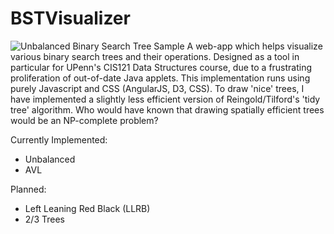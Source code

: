 BSTVisualizer
=============
![Unbalanced Binary Search Tree Sample](https://raw.githubusercontent.com/jtcho/BSTVisualizer/master/screenshot.png)
A web-app which helps visualize various binary search trees and their operations.
Designed as a tool in particular for UPenn's CIS121 Data Structures course, due to a frustrating proliferation of out-of-date Java applets.
This implementation runs using purely Javascript and CSS (AngularJS, D3, CSS).
To draw 'nice' trees, I have implemented a slightly less efficient version of Reingold/Tilford's 'tidy tree' algorithm. Who would have known that drawing spatially efficient trees would be an NP-complete problem?

Currently Implemented:
  - Unbalanced
  - AVL
  
Planned:
  - Left Leaning Red Black (LLRB)
  - 2/3 Trees
